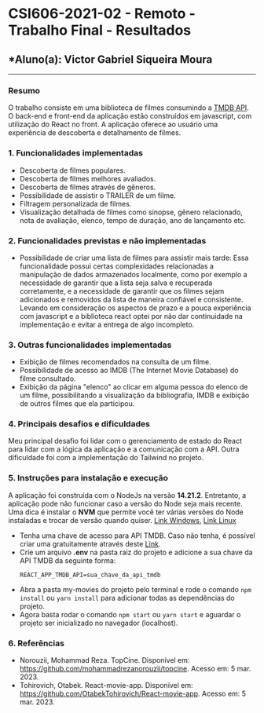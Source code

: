 # **CSI606-2021-02 - Remoto - Trabalho Final - Resultados**

## *Aluno(a): Victor Gabriel Siqueira Moura

--------------

### Resumo

O trabalho consiste em uma biblioteca de filmes consumindo a [TMDB API](https://www.themoviedb.org/documentation/api). O back-end e front-end da aplicação estão construídos em javascript, com utilização do React no front. A aplicação oferece ao usuário uma experiência de descoberta e detalhamento de filmes.

### 1. Funcionalidades implementadas

- Descoberta de filmes populares.
- Descoberta de filmes melhores avaliados.
- Descoberta de filmes através de gêneros.
- Possibilidade de assistir o TRAILER de um filme.
- Filtragem personalizada de filmes.
- Visualização detalhada de filmes como sinopse, gênero relacionado, nota de avaliação, elenco, tempo de duração, ano de lançamento etc.

### 2. Funcionalidades previstas e não implementadas

- Possibilidade de criar uma lista de filmes para assistir mais tarde: Essa funcionalidade possui certas complexidades relacionadas a manipulação de dados armazenados localmente, como por exemplo a necessidade de garantir que a lista seja salva e recuperada corretamente, e a necessidade de garantir que os filmes sejam adicionados e removidos da lista de maneira confiável e consistente. Levando em consideração os aspectos de prazo e a pouca experiência com javascript e a biblioteca react optei por não dar continuidade na implementação e evitar a entrega de algo incompleto.

### 3. Outras funcionalidades implementadas

- Exibição de filmes recomendados na consulta de um filme.
- Possibilidade de acesso ao IMDB (The Internet Movie Database) do filme consultado.
- Exibição da página "elenco" ao clicar em alguma pessoa do elenco de um filme, possibilitando a visualização da bibliografia, IMDB e exibição de outros filmes que ela participou.

### 4. Principais desafios e dificuldades

Meu principal desafio foi lidar com o gerenciamento de estado do React para lidar com a lógica da aplicação e a comunicação com a API. Outra dificuldade foi com a implementação do Tailwind no projeto. 

### 5. Instruções para instalação e execução

A aplicação foi construída com o NodeJs na versão **14.21.2**. Entretanto, a aplicação pode não funcionar caso a versão do Node seja mais recente. Uma dica é instalar o **NVM**  que permite você ter várias versões do Node instaladas e trocar de versão quando quiser. [Link Windows](https://github.com/coreybutler/nvm-windows/releases), [Link Linux](https://github.com/nvm-sh/nvm)

- Tenha uma chave de acesso para API TMDB. Caso não tenha, é possível criar uma gratuitamente através deste [Link](https://developers.themoviedb.org/3/getting-started/introduction).
- Crie um arquivo **.env** na pasta raiz do projeto e adicione a sua chave da API TMDB da seguinte forma:
    ```
    REACT_APP_TMDB_API=sua_chave_da_api_tmdb
    ```
- Abra a pasta my-movies do projeto pelo terminal e rode o comando `npm install` ou `yarn install` para adicionar todas as dependências do projeto.
- Agora basta rodar o comando `npm start` ou `yarn start` e aguardar o projeto ser inicializado no navegador (localhost).

### 6. Referências

- Norouzii, Mohammad Reza. TopCine. Disponível em: https://github.com/mohammadrezanorouzii/topcine. Acesso em: 5 mar. 2023.
- Tohirovich, Otabek. React-movie-app. Disponível em: https://github.com/OtabekTohirovich/React-movie-app. Acesso em: 5 mar. 2023.
